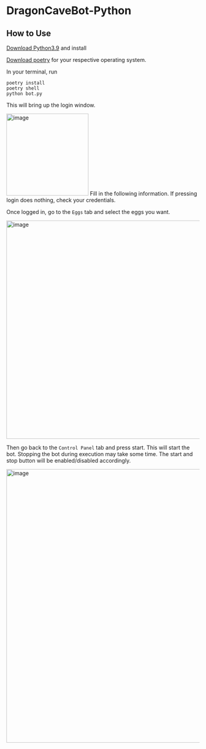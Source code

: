 # DragonCaveBot-Python

## How to Use
[Download Python3.9](https://www.python.org/downloads/release/python-3912/) and install

[Download poetry](https://python-poetry.org/docs/) for your respective operating system.

In your terminal, run
```
poetry install
poetry shell
python bot.py
```

This will bring up the login window.

<img width="214" alt="image" src="https://user-images.githubusercontent.com/364060/159852670-cc9ab202-1b6a-4231-90b7-3ac89288ef39.png">
Fill in the following information.
If pressing login does nothing, check your credentials.

Once logged in, go to the `Eggs` tab and select the eggs you want.

<img width="570" alt="image" src="https://user-images.githubusercontent.com/364060/159852922-eb500215-cfac-41ca-8ca4-b3466d3cd368.png">

Then go back to the `Control Panel` tab and press start. This will start the bot. Stopping the bot during execution may take some time. The start and stop button will be enabled/disabled accordingly.


<img width="714" alt="image" src="https://user-images.githubusercontent.com/364060/159853337-b0790eff-013d-4369-a5e1-a311f60d8eee.png">

